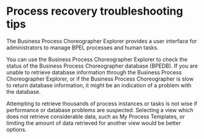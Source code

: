 <!-- image -->

# Process recovery troubleshooting tips

The Business Process Choreographer Explorer provides a user interface
for administrators to manage BPEL processes and human tasks.

You can use the Business Process Choreographer Explorer to check
the status of the Business Process Choreographer database (BPEDB).
If you are unable to retrieve database information through the Business
Process Choreographer Explorer, or if the Business Process Choreographer
is slow to return database information, it might be an indication
of a problem with the database.

Attempting to retrieve thousands of process instances or tasks is not wise if performance or
database problems are suspected. Selecting a view which does not retrieve considerable data, such as
My Process Templates, or limiting the amount of data retrieved for another view
would be better options.